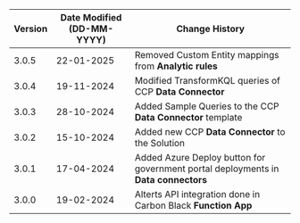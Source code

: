 | **Version** | **Date Modified (DD-MM-YYYY)** | **Change History**                                        |
|-------------|--------------------------------|-----------------------------------------------------------|
| 3.0.5       | 22-01-2025                     | Removed Custom Entity mappings from **Analytic rules**	   |
| 3.0.4       | 19-11-2024                     | Modified TransformKQL queries of CCP **Data Connector**   |
| 3.0.3       | 28-10-2024                     | Added Sample Queries to the CCP **Data Connector** template   |
| 3.0.2       | 15-10-2024                     | Added new CCP **Data Connector** to the Solution   |
| 3.0.1       | 17-04-2024                     | Added Azure Deploy button for government portal deployments in **Data connectors**   |
| 3.0.0       | 19-02-2024                     | Alterts API integration done in Carbon Black **Function App**   |
